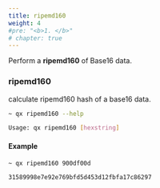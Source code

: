 ```yaml
---
title: ripemd160
weight: 4
#pre: "<b>1. </b>"
# chapter: true
---
```


Perform a **ripemd160** of Base16 data.

### ripemd160

calculate ripemd160 hash of a base16 data.

```bash
~ qx ripemd160 --help

Usage: qx ripemd160 [hexstring]
```

#### Example

```bash
~ qx ripemd160 900df00d

31589998e7e92e769bfd5d453d12fbfa17c86297
```
